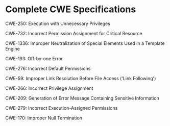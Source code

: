

# Complete CWE Specifications

CWE-250: Execution with Unnecessary Privileges

CWE-732: Incorrect Permission Assignment for Critical Resource

CWE-1336: Improper Neutralization of Special Elements Used in a Template Engine

CWE-193: Off-by-one Error

CWE-276: Incorrect Default Permissions

CWE-59: Improper Link Resolution Before File Access ('Link Following')

CWE-266: Incorrect Privilege Assignment

CWE-209: Generation of Error Message Containing Sensitive Information

CWE-279: Incorrect Execution-Assigned Permissions

CWE-170: Improper Null Termination